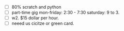 - [ ] 80% scratch and python
- [ ] part-time gig mon-friday: 2:30 - 7:30 saturday: 9 to 3.
- [ ] w2. $15 dollar per hour.
- [ ] neeed us cicitze or green card.